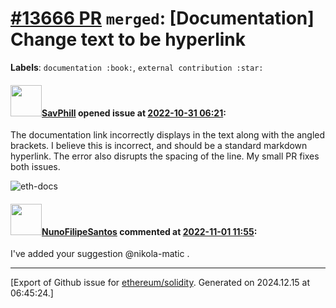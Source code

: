 # [\#13666 PR](https://github.com/ethereum/solidity/pull/13666) `merged`: [Documentation] Change text to be hyperlink
**Labels**: `documentation :book:`, `external contribution :star:`


#### <img src="https://avatars.githubusercontent.com/u/38789408?u=1bbb004ee266633229a6fb32dd58bb4ccc10f7f7&v=4" width="50">[SavPhill](https://github.com/SavPhill) opened issue at [2022-10-31 06:21](https://github.com/ethereum/solidity/pull/13666):

The documentation link incorrectly displays in the text along with the angled brackets. I believe this is incorrect, and should be a standard markdown hyperlink. The error also disrupts the spacing of the line.  My small PR fixes both issues.

![eth-docs](https://user-images.githubusercontent.com/38789408/198944119-81885bf1-8084-4436-ac5b-11a1fa21ecce.png)


#### <img src="https://avatars.githubusercontent.com/u/2582498?u=a1331723a724eb612a66f75abee3048448e2fe01&v=4" width="50">[NunoFilipeSantos](https://github.com/NunoFilipeSantos) commented at [2022-11-01 11:55](https://github.com/ethereum/solidity/pull/13666#issuecomment-1298407179):

I've added your suggestion @nikola-matic .


-------------------------------------------------------------------------------



[Export of Github issue for [ethereum/solidity](https://github.com/ethereum/solidity). Generated on 2024.12.15 at 06:45:24.]
